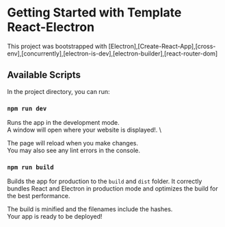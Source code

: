 # Getting Started with Template React-Electron

This project was bootstrapped with [Electron],[Create-React-App],[cross-env],[concurrently],[electron-is-dev],[electron-builder],[react-router-dom]

## Available Scripts

In the project directory, you can run:

### `npm run dev`

Runs the app in the development mode.\
A window will open where your website is displayed!. \

The page will reload when you make changes.\
You may also see any lint errors in the console.

### `npm run build`

Builds the app for production to the `build` and `dist` folder.
It correctly bundles React and Electron in production mode and optimizes the build for the best performance.

The build is minified and the filenames include the hashes.\
Your app is ready to be deployed!


